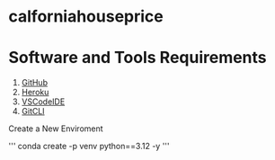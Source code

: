 # calforniahouseprice

# Software and Tools Requirements

1. [GitHub](https://github.com)
2. [Heroku](https://heroku.com)
3. [VSCodeIDE](https://code.visualstudio.com/)
4. [GitCLI](https://git-scm.com/downloads)


Create a New Enviroment

'''
conda create -p venv python==3.12 -y
'''